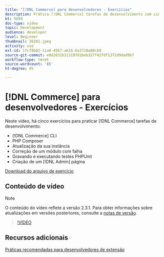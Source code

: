 ```yaml
---
title: "[!DNL Commerce] para desenvolvedores - Exercícios"
description: Prática [!DNL Commerce] tarefas de desenvolvimento com cinco exercícios úteis.
kt: 5699
doc-type: video
topic: Development
audience: developer
level: Beginner
thumbnail: 36201.jpeg
activity: use
exl-id: 1fcf8b82-11a0-4567-a616-8a3728a88cb9
source-git-commit: e8d2631b31319701beb327f42fdf1372d9dad9b7
workflow-type: tm+mt
source-wordcount: '85'
ht-degree: 0%

---
```


# [!DNL Commerce] para desenvolvedores - Exercícios

Neste vídeo, há cinco exercícios para praticar [!DNL Commerce] tarefas de desenvolvimento:

- [!DNL Commerce] CLI
- PHP Composer
- Atualização da sua instância
- Correção de um módulo com falha
- Gravando e executando testes PHPUnit
- Criação de um [!DNL Admin] página

[Download do arquivo de exercício](./assets/FreeIntro2.3.1.zip)

## Conteúdo de vídeo

>[!NOTE]
>
>O conteúdo do vídeo reflete a versão 2.3.1. Para obter informações sobre atualizações em versões posteriores, consulte a [notas de versão](https://experienceleague.adobe.com/docs/commerce-operations/release/notes/overview.html).

>[!VIDEO](https://video.tv.adobe.com/v/36201?quality=12&learn=on)

## Recursos adicionais

[Práticas recomendadas para desenvolvedores de extensão](https://developer.adobe.com/commerce/php/best-practices/)
